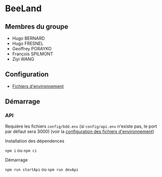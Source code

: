 # BeeLand

## Membres du groupe

- Hugo BERNARD
- Hugo FRESNEL
- Geoffrey PORAYKO
- François SPILMONT
- Ziyi WANG


## Configuration

- [Fichiers d'environnement](./config/README.md)

## Démarrage

### API

Requière les fichiers `config/bdd.env` (si `config/api.env` n'existe pas, le port par défaut sera 3000) (voir la [configuration des fichiers d'environnement](./config/README.md))

Installation des dépendences

`npm i` ou `npm ci`

Démarrage

`npm run startApi` ou `npm run devApi`